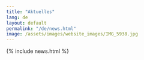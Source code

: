 ```yaml
---
title: "Aktuelles"
lang: de
layout: default
permalink: "/de/news.html"
image: /assets/images/website_images/IMG_5938.jpg
---
```


{% include news.html %}